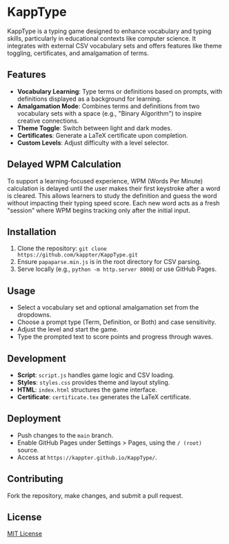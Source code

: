 # KappType

KappType is a typing game designed to enhance vocabulary and typing skills, particularly in educational contexts like computer science. It integrates with external CSV vocabulary sets and offers features like theme toggling, certificates, and amalgamation of terms.

## Features
- **Vocabulary Learning**: Type terms or definitions based on prompts, with definitions displayed as a background for learning.
- **Amalgamation Mode**: Combines terms and definitions from two vocabulary sets with a space (e.g., "Binary Algorithm") to inspire creative connections.
- **Theme Toggle**: Switch between light and dark modes.
- **Certificates**: Generate a LaTeX certificate upon completion.
- **Custom Levels**: Adjust difficulty with a level selector.

## Delayed WPM Calculation
To support a learning-focused experience, WPM (Words Per Minute) calculation is delayed until the user makes their first keystroke after a word is cleared. This allows learners to study the definition and guess the word without impacting their typing speed score. Each new word acts as a fresh "session" where WPM begins tracking only after the initial input.

## Installation
1. Clone the repository: `git clone https://github.com/kappter/KappType.git`
2. Ensure `papaparse.min.js` is in the root directory for CSV parsing.
3. Serve locally (e.g., `python -m http.server 8000`) or use GitHub Pages.

## Usage
- Select a vocabulary set and optional amalgamation set from the dropdowns.
- Choose a prompt type (Term, Definition, or Both) and case sensitivity.
- Adjust the level and start the game.
- Type the prompted text to score points and progress through waves.

## Development
- **Script**: `script.js` handles game logic and CSV loading.
- **Styles**: `styles.css` provides theme and layout styling.
- **HTML**: `index.html` structures the game interface.
- **Certificate**: `certificate.tex` generates the LaTeX certificate.

## Deployment
- Push changes to the `main` branch.
- Enable GitHub Pages under Settings > Pages, using the `/ (root)` source.
- Access at `https://kappter.github.io/KappType/`.

## Contributing
Fork the repository, make changes, and submit a pull request.

## License
[MIT License](LICENSE)